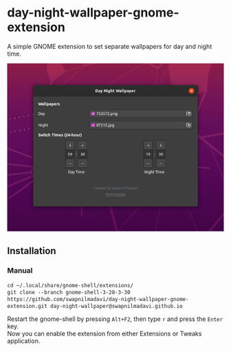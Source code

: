 # day-night-wallpaper-gnome-extension
A simple GNOME extension to set separate wallpapers for day and night time.

<p align="center">
  <img src="screenshot-prefs.png" alt="Preferences" width=600/>
</p>

## Installation

### Manual

```
cd ~/.local/share/gnome-shell/extensions/
git clone --branch gnome-shell-3-28-3-30 https://github.com/swapnilmadavi/day-night-wallpaper-gnome-extension.git day-night-wallpaper@swapnilmadavi.github.io
```
Restart the gnome-shell by pressing `Alt+F2`, then type `r` and press the `Enter` key.  
Now you can enable the extension from either Extensions or Tweaks application.